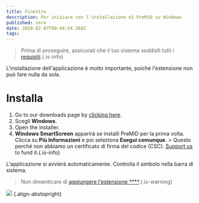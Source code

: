 ```yaml
---
title: Finestre
description: Per iniziare con l'installazione di PreMiD su Windows
published: vero
date: 2020-02-07T00:44:54.368Z
tags:
---
```


> Prima di proseguire, assicurati che il tuo sistema soddisfi tutti i [requisiti](/install/requirements).{.is-info}

L'installazione dell'applicazione è molto importante, poiché l'estensione non può fare nulla da sola.

# Installa
1. Go to our downloads page by [clicking here](https://premid.app/downloads).
2. Scegli **Windows**.
3. Open the installer.
4. **Windows SmartScreen** apparirà se installi PreMiD per la prima volta. Clicca su **Più Informazioni** e poi seleziona **Esegui comunque**. > Questo perché non abbiamo un certificato di firma del codice (CSC). [Support us](https://www.patreon.com/Timeraa) to fund it.{.is-info}

L'applicazione si avvierà automaticamente. Controlla il simbolo nella barra di sistema.

> Non dimenticare di [aggiungere l'estensione ****](/install).{.is-warning}

![](https://a.icons8.com/djxbtnYm/GBjHDS/svg.svg) {.align-abstopright}